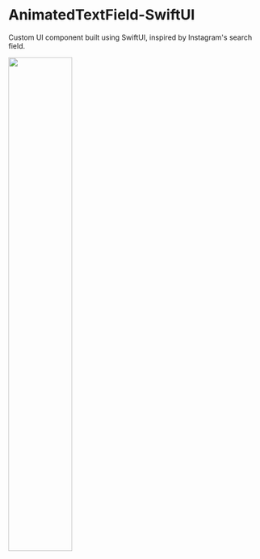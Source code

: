 # AnimatedTextField-SwiftUI
Custom UI component built using SwiftUI, inspired by Instagram's search field.

<img src="https://github.com/marlonjames71/AnimatedTextField-SwiftUI/assets/48145861/3c01470d-ba01-4402-b88f-bd141a73df38" width=50%>

